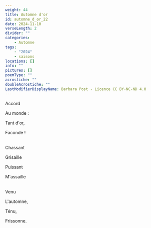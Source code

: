 ```yaml
---
weight: 44
title: Automne d'or
id: automne_d_or_22
date: 2024-11-10
verseLength: 2
divider: ""
categories:
    - Automne
tags:
    - "2024"
    - saisons
locations: []
info: ""
pictures: []
poemType: ""
acrostiche: ""
doubleAcrostiche: ""
LastModifierDisplayName: Barbara Post - Licence CC BY-NC-ND 4.0
---
```

Accord

Au monde :

Tant d'or,

Faconde !

 \
Chassant

Grisaille

Puissant

M'assaille

 \
Venu

L'automne,

Ténu,

Frissonne.
